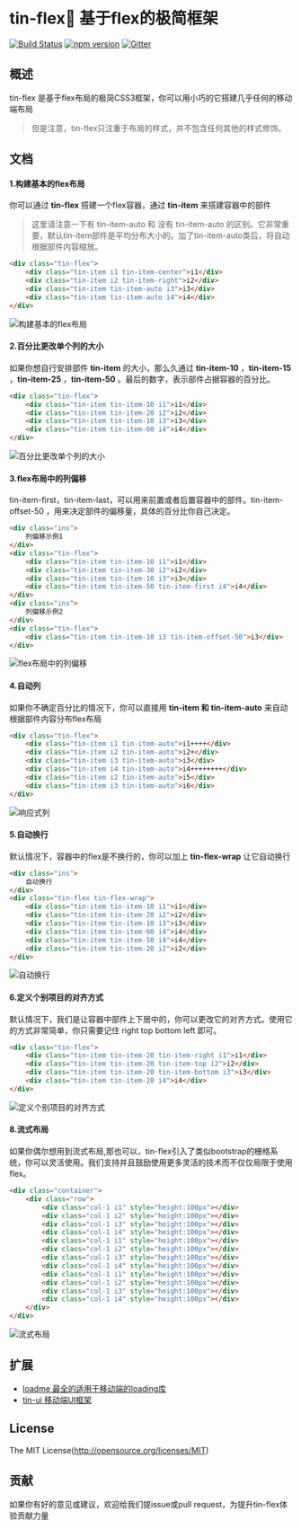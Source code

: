 tin-flex💫 基于flex的极简框架
====

[![Build Status](https://api.travis-ci.org/zx1988826/tin-flex.svg?branch=master)](https://travis-ci.org/zx1988826/tin-flex)
[![npm version](https://img.shields.io/badge/npm-v2.0.0-blue.svg)](https://www.npmjs.com/package/tin-flex)
[![Gitter](https://badges.gitter.im/weui/weui.svg)](https://gitter.im/tin-flex)

## 概述

tin-flex 是基于flex布局的极简CSS3框架，你可以用小巧的它搭建几乎任何的移动端布局
> 但是注意，tin-flex只注重于布局的样式，并不包含任何其他的样式修饰。

## 文档

#### 1.构建基本的flex布局
你可以通过 **tin-flex** 搭建一个flex容器，通过 **tin-item** 来搭建容器中的部件
> 这里请注意一下有 tin-item-auto 和 没有 tin-item-auto 的区别。它非常重要，默认tin-item部件是平均分布大小的。加了tin-item-auto类后，将自动根据部件内容缩放。

```html
<div class="tin-flex">
    <div class="tin-item i1 tin-item-center">i1</div>
    <div class="tin-item i2 tin-item-right">i2</div>
    <div class="tin-item tin-item-auto i3">i3</div>
    <div class="tin-item tin-item-auto i4">i4</div>
</div>
```
![构建基本的flex布局](http://ohwq8bodu.bkt.clouddn.com/git/id_rsa_2048.png)

#### 2.百分比更改单个列的大小
如果你想自行安排部件 **tin-item** 的大小，那么久通过 **tin-item-10** ，**tin-item-15** ，**tin-item-25** ，**tin-item-50** 。最后的数字，表示部件占据容器的百分比。
```html
<div class="tin-flex">
    <div class="tin-item tin-item-10 i1">i1</div>
    <div class="tin-item tin-item-20 i2">i2</div>
    <div class="tin-item tin-item-10 i3">i3</div>
    <div class="tin-item tin-item-60 i4">i4</div>
</div>
```
![百分比更改单个列的大小](http://ohwq8bodu.bkt.clouddn.com/git/AEA71461-63A0-46BD-9AAB-4EFBF7B061BF.png)

#### 3.flex布局中的列偏移
tin-item-first，tin-item-last，可以用来前置或者后置容器中的部件。tin-item-offset-50 ，用来决定部件的偏移量，具体的百分比你自己决定。
```html
<div class="ins">
    列偏移示例1
</div>
<div class="tin-flex">
    <div class="tin-item tin-item-10 i1">i1</div>
    <div class="tin-item tin-item-30 i2">i2</div>
    <div class="tin-item tin-item-10 i3">i3</div>
    <div class="tin-item tin-item-50 tin-item-first i4">i4</div>
</div>
<div class="ins">
    列偏移示例2
</div>
<div class="tin-flex">
    <div class="tin-item tin-item-10 i3 tin-item-offset-50">i3</div>
</div>
```
![flex布局中的列偏移](http://ohwq8bodu.bkt.clouddn.com/git/C5C0DC64-D9D6-4D99-BDBC-809CE33AF620.png)

#### 4.自动列
如果你不确定百分比的情况下，你可以直接用 **tin-item 和 tin-item-auto** 来自动根据部件内容分布flex布局
```html
<div class="tin-flex">
    <div class="tin-item i1 tin-item-auto">i1++++</div>
    <div class="tin-item i2 tin-item-auto">i2+</div>
    <div class="tin-item i3 tin-item-auto">i3</div>
    <div class="tin-item i4 tin-item-auto">i4++++++++</div>
    <div class="tin-item i2 tin-item-auto">i5</div>
    <div class="tin-item i3 tin-item-auto">i6</div>
</div>
```
![响应式列](http://ohwq8bodu.bkt.clouddn.com/git/17786751-CE9F-432D-8737-5247C1E7600A.png)

#### 5.自动换行
默认情况下，容器中的flex是不换行的，你可以加上 **tin-flex-wrap** 让它自动换行
```html
<div class="ins">
    自动换行
</div>
<div class="tin-flex tin-flex-wrap">
    <div class="tin-item tin-item-10 i1">i1</div>
    <div class="tin-item tin-item-20 i2">i2</div>
    <div class="tin-item tin-item-10 i3">i3</div>
    <div class="tin-item tin-item-60 i4">i4</div>
    <div class="tin-item tin-item-50 i4">i4</div>
    <div class="tin-item tin-item-20 i2">i2</div>
</div>
```
![自动换行](http://ohwq8bodu.bkt.clouddn.com/git/09360691-5B1B-41DB-9009-CF54075EA5AE.png)

#### 6.定义个别项目的对齐方式
默认情况下，我们是让容器中部件上下居中的，你可以更改它的对齐方式。使用它的方式非常简单，你只需要记住 right top bottom left 即可。
```html
<div class="tin-flex">
    <div class="tin-item tin-item-20 tin-item-right i1">i1</div>
    <div class="tin-item tin-item-20 tin-item-top i2">i2</div>
    <div class="tin-item tin-item-20 tin-item-bottom i3">i3</div>
    <div class="tin-item tin-item-20 i4">i4</div>
</div>
```
![定义个别项目的对齐方式](http://ohwq8bodu.bkt.clouddn.com/git/D7D6841F-3B0B-4FC1-A626-7765BE2706F4.png)

#### 8.流式布局
如果你偶尔想用到流式布局,那也可以，tin-flex引入了类似bootstrap的栅格系统，你可以灵活使用。我们支持并且鼓励使用更多灵活的技术而不仅仅局限于使用flex。
```html
<div class="container">
    <div class="row">
        <div class="col-1 i1" style="height:100px"></div>
        <div class="col-1 i2" style="height:100px"></div>
        <div class="col-1 i3" style="height:100px"></div>
        <div class="col-1 i4" style="height:100px"></div>
        <div class="col-1 i1" style="height:100px"></div>
        <div class="col-1 i2" style="height:100px"></div>
        <div class="col-1 i3" style="height:100px"></div>
        <div class="col-1 i4" style="height:100px"></div>
        <div class="col-1 i1" style="height:100px"></div>
        <div class="col-1 i2" style="height:100px"></div>
        <div class="col-1 i3" style="height:100px"></div>
        <div class="col-1 i4" style="height:100px"></div>
    </div>
</div>
```
![流式布局](http://ohwq8bodu.bkt.clouddn.com/git/F3E8C0A6-CA62-4B5F-9B69-D711BD63573E.png)

## 扩展
- [loadme 最全的适用于移动端的loading库](https://github.com/zx1988826/loadme/)
- [tin-ui 移动端UI框架](https://github.com/zx1988826/tin-ui/)

## License
The MIT License(http://opensource.org/licenses/MIT)

## 贡献

如果你有好的意见或建议，欢迎给我们提issue或pull request，为提升tin-flex体验贡献力量
